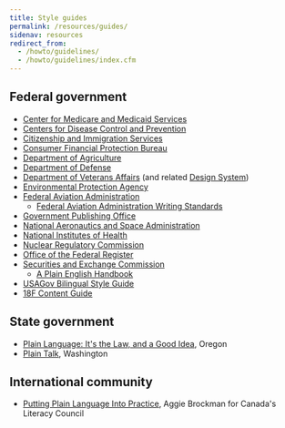 ```yaml
---
title: Style guides
permalink: /resources/guides/
sidenav: resources
redirect_from:
  - /howto/guidelines/
  - /howto/guidelines/index.cfm
---
```


## Federal government

- [Center for Medicare and Medicaid Services](https://www.cms.gov/Outreach-and-Education/Outreach/WrittenMaterialsToolkit/index.html)
- [Centers for Disease Control and Prevention](https://www.cdc.gov/healthliteracy/developmaterials/plainlanguage.html)
- [Citizenship and Immigration Services](https://www.uscis.gov/plainlanguage)
- [Consumer Financial Protection Bureau](https://www.consumerfinance.gov/plain-writing/)
- [Department of Agriculture](https://www.usda.gov/plain-writing)
- [Department of Defense](http://www.esd.whs.mil/DD/plainlanguage/)
- [Department of Veterans Affairs](https://design.va.gov/content-style-guide/) (and related [Design System](https://design.va.gov/))
- [Environmental Protection Agency](https://www.epa.gov/home/plain-writing)
- [Federal Aviation Administration](https://www.faa.gov/about/initiatives/plain_language/)
  - [Federal Aviation Administration Writing Standards](https://www.faa.gov/documentlibrary/media/order/branding_writing/order1000_36.pdf)
- [Government Publishing Office](https://www.govinfo.gov/content/pkg/GPO-STYLEMANUAL-2016/pdf/GPO-STYLEMANUAL-2016.pdf)
- [National Aeronautics and Space Administration](https://www.nasa.gov/open/plainlanguage.html)
- [National Institutes of Health](https://www.nih.gov/institutes-nih/nih-office-director/office-communications-public-liaison/clear-communication/plain-language)
- [Nuclear Regulatory Commission](https://www.nrc.gov/public-involve/open/plain-writing.html)
- [Office of the Federal Register](http://www.archives.gov/federal-register/write/plain-language/)
- [Securities and Exchange Commission](https://www.sec.gov/plainwriting.shtml)
  - [A Plain English Handbook](https://www.sec.gov/pdf/handbook.pdf)
- [USAGov Bilingual Style Guide](https://www.usa.gov/style-guide/table-of-contents)
- [18F Content Guide](https://content-guide.18f.gov/)

## State government

- [Plain Language: It's the Law, and a Good Idea](http://www.oregon.gov/DAS/Pages/writingplainlanguage.aspx), Oregon
- [Plain Talk](http://www.governor.wa.gov/issues/issues/efficient-government/plain-talk), Washington

## International community

- [Putting Plain Language Into Practice](http://en.copian.ca/library/learning/nwt/practice/contents.htm), Aggie Brockman for Canada's Literacy Council
